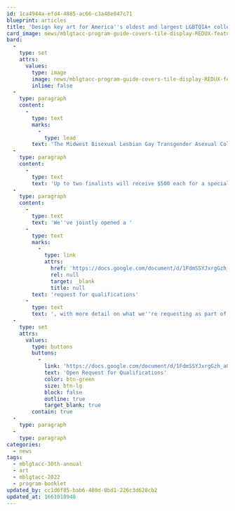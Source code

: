 ```yaml
---
id: 1ca4944a-efd4-4885-ac66-c3a48e047c71
blueprint: articles
title: 'Design key art for America''s oldest and largest LGBTQIA+ college conference'
card_image: news/mblgtacc-program-guide-covers-tile-display-REDUX-featured-1090x681.jpg
bard:
  -
    type: set
    attrs:
      values:
        type: image
        image: news/mblgtacc-program-guide-covers-tile-display-REDUX-featured-1090x681.jpg
        inline: false
  -
    type: paragraph
    content:
      -
        type: text
        marks:
          -
            type: lead
        text: 'The Midwest Bisexual Lesbian Gay Transgender Asexual College Conference and the Midwest Institute for Sexuality and Gender Diversity will commission and feature the work of a Midwest artist, designer, or creative at the 30th annual MBLGTACC in Columbus this October.'
  -
    type: paragraph
    content:
      -
        type: text
        text: 'Up to two finalists will receive $500 each for a special edition tabloid poster that speaks to this year''s theme "Limitless: Queer Activism of the Future." We''ll print a boutique run of these to make commemorative copies available to registered attendees (and our selected artists) at no additional cost. Based on the poster designs, one top finalist will receive an additional $500 to adapt their poster for our program booklet cover and a single on-stage slide.'
  -
    type: paragraph
    content:
      -
        type: text
        text: 'We''ve jointly opened a '
      -
        type: text
        marks:
          -
            type: link
            attrs:
              href: 'https://docs.google.com/document/d/1FdmSSYJxrgGzh_aGkrfhMHccZPTjDcbTR5Paykp5Arg/edit?usp=sharing'
              rel: null
              target: _blank
              title: null
        text: 'request for qualifications'
      -
        type: text
        text: ', with more detail on what we''re requesting as part of the RFQ and the specs and timeline for the project. Please carefully read the RFQ, and get in touch with Nick Pfost (pfostna@umich.edu), the Institute''s director of marketing and communications, if you have any questions.'
  -
    type: set
    attrs:
      values:
        type: buttons
        buttons:
          -
            link: 'https://docs.google.com/document/d/1FdmSSYJxrgGzh_aGkrfhMHccZPTjDcbTR5Paykp5Arg/edit?usp=sharing'
            text: 'Open Request for Qualifications'
            color: btn-green
            size: btn-lg
            block: false
            outline: true
            target_blank: true
        contain: true
  -
    type: paragraph
  -
    type: paragraph
categories:
  - news
tags:
  - mblgtacc-30th-annual
  - art
  - mblgtacc-2022
  - program-booklet
updated_by: cc1d6f85-bab6-480d-8bd1-226c3d628cb2
updated_at: 1661018948
---
```

